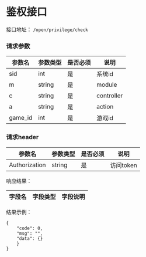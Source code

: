# 鉴权接口

接口地址： ``` /open/privilege/check ```

### 请求参数
| 参数名 | 参数类型 | 是否必须 | 说明 |
| --- | --- | --- | --- |
| sid | int | 是 | 系统id |
| m | string | 是 | module |
| c | string | 是 | controller |
| a | string | 是 | action |
| game_id | int | 是 | 游戏id |


### 请求header
| 参数名 | 参数类型 | 是否必须 | 说明 |
| --- | --- | --- | --- |
| Authorization | string | 是 | 访问token |


响应结果：

| 字段名 | 字段类型 | 字段说明 |
| --- | --- | --- |

结果示例：
```
{
    "code": 0,
    "msg": "",
    "data": {}
    }
}
```

